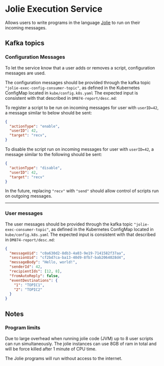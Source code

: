 # Jolie Execution Service

Allows users to write programs in the language [Jolie](https://jolie-lang.org) to run on their incoming messages.

## Kafka topics

### Configuration Messages

To let the service know that a user adds or removes a script, configuration messages are used.

The configuration messages should be provided through the kafka topic `"jolie-exec-config-consumer-topic"`, as defined in the Kubernetes ConfigMap located in `kube/config.k8s.yaml` The expected input is consistent with that described in `DM874-report/desc.md`:

To register a script to be run on incoming messages for user with `userID=42`, a message similar to below should be sent:

```JSON
{
  "actionType": "enable",
  "userID": 42,
  "target": "recv",
}
```

To disable the script run on incoming messages for user with `userID=42`, a message similar to the following should be sent:

```JSON
{
  "actionType": "disable",
  "userID": 42,
  "target": "recv"
}
```

In the future, replacing `"recv"` with `"send"` should allow control of scripts run on outgoing messages.

___

### User messages

The user messages should be provided through the kafka topic `"jolie-exec-consumer-topic"`, as defined in the Kubernetes ConfigMap located in `kube/config.k8s.yaml` The expected input is consistent with that described in `DM874-report/desc.md`:

```JSON
{
  "messageUid": "c0a630d2-8db3-4a03-9e19-7141582f37aa",
  "sessionUid": "cf2bd7ca-ba13-40d9-8fb7-bab2064028d4",
  "messageBody": "Hello, world!",
  "senderId": 42,
  "recipientIds": [12, 8],
  "fromAutoReply": false,
  "eventDestinations": {
    "1": "TOPIC1",
    "2": "TOPIC2"
  }
}
```

## Notes

### Program limits

Due to large overhead when running jolie code (JVM) up to 8 user scripts can run simultaneously.
The jolie instances can use 8GB of ram in total and will be force killed after 1 minute of CPU time.

The Jolie programs will run without access to the internet.
